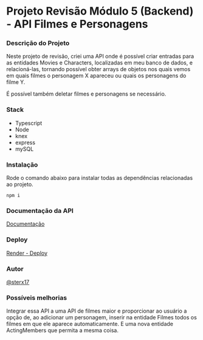 
# Projeto Revisão Módulo 5 (Backend) - API Filmes e Personagens

### Descrição do Projeto

Neste projeto de revisão, criei uma API onde é possível criar entradas para as entidades Movies e Characters, localizadas em meu banco de dados, e relacioná-las, tornando possível obter arrays de objetos nos quais vemos em quais filmes o personagem X apareceu ou quais os personagens do filme Y.

É possível também deletar filmes e personagens se necessário.

### Stack

- Typescript
- Node
- knex
- express
- mySQL

### Instalação

Rode o comando abaixo para instalar todas as dependências relacionadas ao projeto.

`
npm i
`

### Documentação da API

[Documentação](https://documenter.getpostman.com/view/22437697/2s8YYLHLrb)

### Deploy

[Render - Deploy](https://api-revisao.onrender.com)

### Autor

[@sterx17](https://github.com/sterx17)

### Possíveis melhorias

Integrar essa API a uma API de filmes maior e proporcionar ao usuário a opção de, ao adicionar um personagem, inserir na entidade Filmes todos os filmes em que ele aparece automaticamente. E uma nova entidade ActingMembers que permita a mesma coisa.